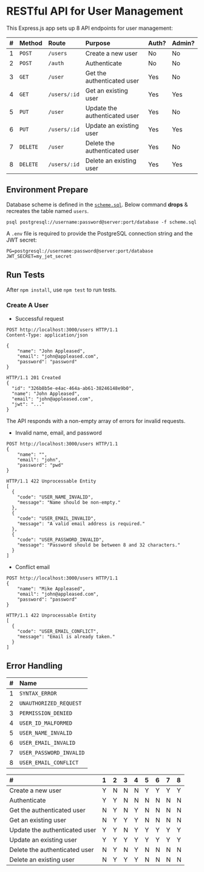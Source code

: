 # RESTful API for User Management

This Express.js app sets up 8 API endpoints for user management:

| # | Method | Route | Purpose | Auth? | Admin? |
|:--|:--|:--|:--|:--|:--|
| 1 | `POST` | `/users` | Create a new user | No | No |
| 2 | `POST` | `/auth` | Authenticate | No | No |
| 3 | `GET` | `/user` | Get the authenticated user | Yes | No |
| 4 | `GET` | `/users/:id` | Get an existing user | Yes | Yes |
| 5 | `PUT` | `/user` | Update the authenticated user | Yes | No |
| 6 | `PUT` | `/users/:id` | Update an existing user | Yes | Yes |
| 7 | `DELETE` | `/user` | Delete the authenticated user | Yes | No |
| 8 | `DELETE` | `/users/:id` | Delete an existing user | Yes | Yes |

## Environment Prepare

Database scheme is defined in the [`scheme.sql`](scheme.sql). Below command
**drops** & recreates the table named `users`.

```
psql postgresql://username:password@server:port/database -f scheme.sql
````

A `.env` file is required to provide the PostgreSQL connection string and the
JWT secret:

```
PG=postgresql://username:password@server:port/database
JWT_SECRET=my_jet_secret
```

## Run Tests

After `npm install`, use `npm test` to run tests.

### Create A User

- Successful request

```
POST http://localhost:3000/users HTTP/1.1
Content-Type: application/json

{
    "name": "John Appleased",
    "email": "john@appleased.com",
    "password": "password"
}

HTTP/1.1 201 Created
{
  "id": "326b8b5e-e4ac-464a-ab61-38246148e9b0",
  "name": "John Appleased",
  "email": "john@appleased.com",
  "jwt": "..."
}
```

The API responds with a non-empty array of errors for invalid requests.

- Invalid name, email, and password
```
POST http://localhost:3000/users HTTP/1.1
{
    "name": "",
    "email": "john",
    "password": "pwd"
}

HTTP/1.1 422 Unprocessable Entity
[
  {
    "code": "USER_NAME_INVALID",
    "message": "Name should be non-empty."
  },
  {
    "code": "USER_EMAIL_INVALID",
    "message": "A valid email address is required."
  },
  {
    "code": "USER_PASSWORD_INVALID",
    "message": "Password should be between 8 and 32 characters."
  }
]
```

- Conflict email
```
POST http://localhost:3000/users HTTP/1.1
{
    "name": "Mike Appleased",
    "email": "john@appleased.com",
    "password": "password"
}

HTTP/1.1 422 Unprocessable Entity
[
  {
    "code": "USER_EMAIL_CONFLICT",
    "message": "Email is already taken."
  }
]
```

## Error Handling

| # | Name |
|:--|:--|
| 1 | `SYNTAX_ERROR` |
| 2 | `UNAUTHORIZED_REQUEST` |
| 3 | `PERMISSION_DENIED` |
| 4 | `USER_ID_MALFORMED` |
| 5 | `USER_NAME_INVALID` |
| 6 | `USER_EMAIL_INVALID` |
| 7 | `USER_PASSWORD_INVALID` |
| 8 | `USER_EMAIL_CONFLICT` |

| # | 1 | 2 | 3 | 4 | 5 | 6 | 7 | 8 |
|:--|:--|:--|:--|:--|:--|:--|:--|:--|
| Create a new user             | Y | N | N | N | Y | Y | Y | Y |
| Authenticate                  | Y | Y | N | N | N | N | N | N |
| Get the authenticated user    | N | Y | N | Y | N | N | N | N |
| Get an existing user          | N | Y | Y | Y | N | N | N | N |
| Update the authenticated user | Y | Y | N | Y | Y | Y | Y | Y |
| Update an existing user       | Y | Y | Y | Y | Y | Y | Y | Y |
| Delete the authenticated user | N | Y | N | Y | N | N | N | N |
| Delete an existing user       | N | Y | Y | Y | N | N | N | N |
